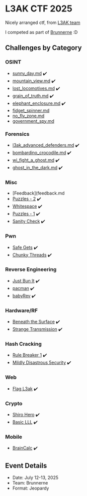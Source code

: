 # L3AK CTF 2025

Nicely arranged ctf, from [L3AK team](https://l3ak.team/)

I competed as part of [Brunnerne](https://brunnerne.dk) :D

## Challenges by Category

### OSINT
- [sunny_day.md](OSINT/sunny_day.md) ✔️
- [mountain_view.md](OSINT/mountain_view.md) ✔️
- [lost_locomotives.md](OSINT/lost_locomotives.md) ✔️
- [grain_of_truth.md](OSINT/grain_of_truth.md) ✔️
- [elephant_enclosure.md](OSINT/elephant_enclosure.md) ✔️
- [fidget_spinner.md](OSINT/fidget_spinner.md)
- [no_fly_zone.md](OSINT/no_fly_zone.md)
- [government_spy.md](OSINT/government_spy.md)

### Forensics
- [l3ak_advanced_defenders.md](FORENSICS/l3ak_advanced_defenders.md) ✔️ 
- [bombardino_crocodile.md](FORENSICS/bombardino_crocodile.md) ✔️
- [wi_fight_a_ghost.md](FORENSICS/wi_fight_a_ghost.md) ✔️
- [ghost_in_the_dark.md](FORENSICS/ghost_in_the_dark.md) ✔️

### Misc
- [Feedback](feedback.md
- [Puzzles - 2](puzzles_2.md) ✔️
- [Whitespace](whitespace.md) ✔️
- [Puzzles - 1](puzzles_1.md) ✔️
- [Sanity Check](sanity_check.md) ✔️

### Pwn
- [Safe Gets](safe_gets.md) ✔️
- [Chunky Threads](chunky_threads.md) ✔️

### Reverse Engineering
- [Just Bun It](just_bun_it.md) ✔️
- [pacman](pacman.md) ✔️
- [babyRev](babyrev.md) ✔️

### Hardware/RF
- [Beneath the Surface](beneath_the_surface.md) ✔️
- [Strange Transmission](strange_transmission.md) ✔️

### Hash Cracking
- [Rule Breaker 1](rule_breaker_1.md) ✔️
- [Mildly Disastrous 5ecurity](mildly_disastrous_security.md) ✔️

### Web
- [Flag L3ak](flag_l3ak.md) ✔️

### Crypto
- [Shiro Hero](shiro_hero.md) ✔️
- [Basic LLL](basic_lll.md) ✔️

### Mobile
- [BrainCalc](braincalc.md) ✔️

## Event Details
- Date: July 12-13, 2025
- Team: Brunnerne
- Format: Jeopardy
